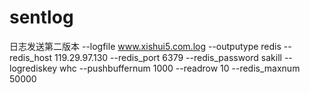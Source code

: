 # sentlog
日志发送第二版本
--logfile www.xishui5.com.log --outputype redis --redis_host 119.29.97.130 --redis_port 6379 --redis_password sakill --logrediskey whc --pushbuffernum 1000 --readrow 10 --redis_maxnum 50000
